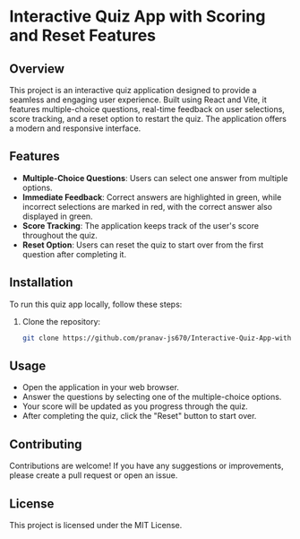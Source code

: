 # Interactive Quiz App with Scoring and Reset Features

## Overview
This project is an interactive quiz application designed to provide a seamless and engaging user experience. Built using React and Vite, it features multiple-choice questions, real-time feedback on user selections, score tracking, and a reset option to restart the quiz. The application offers a modern and responsive interface.

## Features
- **Multiple-Choice Questions**: Users can select one answer from multiple options.
- **Immediate Feedback**: Correct answers are highlighted in green, while incorrect selections are marked in red, with the correct answer also displayed in green.
- **Score Tracking**: The application keeps track of the user's score throughout the quiz.
- **Reset Option**: Users can reset the quiz to start over from the first question after completing it.


## Installation
To run this quiz app locally, follow these steps:
1. Clone the repository:
   ```bash
   git clone https://github.com/pranav-js670/Interactive-Quiz-App-with-Scoring-and-Reset-Features.git
   ```

## Usage 
- Open the application in your web browser.
- Answer the questions by selecting one of the multiple-choice options.
- Your score will be updated as you progress through the quiz.
- After completing the quiz, click the "Reset" button to start over.

## Contributing
Contributions are welcome! If you have any suggestions or improvements, please create a pull request or open an issue.

## License
This project is licensed under the MIT License.
